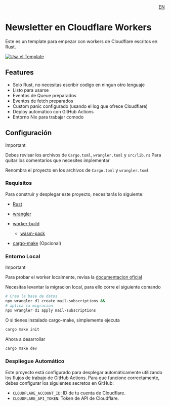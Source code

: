 <div align="right">
<a href="./README_EN.md">EN</a>
</div>

# Newsletter en Cloudflare Workers

Este es un template para empezar con workers de Cloudflare escritos en Rust.

[![Usa el Template](https://github.com/RustLangES/cfworker-template/assets/56278796/0a5924b2-dfe7-4f47-9f06-f82316acbe46)](https://github.com/new?template_owner=RustLangES&template_name=cfworker-template&owner=%40me&name=cloudflare-worker&description=Mi+Super+Worker+hecho+en+Rust&visibility=public)


## Features
- Solo Rust, no necesitas escribir codigo en ningun otro lenguaje
- Listo para usarse
- Eventos de Queue preparados
- Eventos de fetch preparados
- Custom panic configurado (usando el log que ofrece Cloudflare)
- Deploy automático con GitHub Actions
- Entorno Nix para trabajar comodo

## Configuración

> [!IMPORTANT]
> Debes revisar los archivos de `Cargo.toml`, `wrangler.toml` y `src/lib.rs`
> Para quitar los comentarios que necesites implementar

Renombra el proyecto en los archivos de `Cargo.toml` y `wrangler.toml`

### Requisitos

Para construir y desplegar este proyecto, necesitarás lo siguiente:

- [Rust](https://rust-lang.org)
- [wrangler](https://developers.cloudflare.com/workers/wrangler/install-and-update/)
- [worker-build](https://crates.io/crates/worker-build)
    - [wasm-pack](https://rustwasm.github.io/wasm-pack/)

- [cargo-make](https://crates.io/crates/cargo-make) (Opcional)

### Entorno Local

> [!IMPORTANT]
> Para probar el worker localmente, revisa la [documentacion oficial](https://developers.cloudflare.com/workers/testing/local-development)


Necesitas levantar la migracion local, para ello corre el siguiente comando
```sh
# Crea la base de datos
npx wrangler d1 create mail-subscriptions &&
# aplica la migracion
npx wrangler d1 apply mail-subscriptions
```

O si tienes instalado cargo-make, simplemente ejecuta
```sh
cargo make init
```


Ahora a desarrollar
```sh
cargo make dev
```


### Despliegue Automático

Este proyecto está configurado para desplegar automáticamente utilizando los flujos de trabajo de GitHub Actions. Para que funcione correctamente, debes configurar los siguientes secretos en GitHub:

- `CLOUDFLARE_ACCOUNT_ID`: ID de tu cuenta de Cloudflare.
- `CLOUDFLARE_API_TOKEN`: Token de API de Cloudflare.
